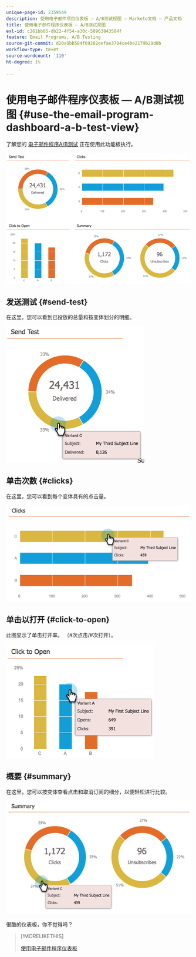 ```yaml
---
unique-page-id: 2359549
description: 使用电子邮件项目仪表板 — A/B测试视图 — Marketo文档 — 产品文档
title: 使用电子邮件程序仪表板 — A/B测试视图
exl-id: c261bb05-db22-4f54-a30c-58963843584f
feature: Email Programs, A/B Testing
source-git-commit: d20a9bb584f69282eefae3704ce4be2179b29d0b
workflow-type: tm+mt
source-wordcount: '110'
ht-degree: 1%

---
```


# 使用电子邮件程序仪表板 — A/B测试视图 {#use-the-email-program-dashboard-a-b-test-view}

了解您的 [电子邮件程序A/B测试](/help/marketo/product-docs/email-marketing/email-programs/email-program-actions/email-test-a-b-test/add-an-a-b-test.md) 正在使用此功能板执行。

![](assets/image2014-9-12-16-3a14-3a28.png)

## 发送测试 {#send-test}

在这里，您可以看到已投放的总量和按变体划分的明细。

![](assets/image2014-9-12-16-3a16-3a2.png)

## 单击次数 {#clicks}

在这里，您可以看到每个变体具有的点击量。

![](assets/image2014-9-12-16-3a16-3a20.png)

## 单击以打开 {#click-to-open}

此图显示了单击打开率。 （#次点击/#次打开）。

![](assets/image2014-9-12-16-3a16-3a36.png)

## 概要 {#summary}

在这里，您可以按变体查看点击和取消订阅的细分，以便轻松进行比较。

![](assets/image2014-9-12-16-3a16-3a45.png)

很酷的仪表板，你不觉得吗？

>[!MORELIKETHIS]
>
>[使用电子邮件程序仪表板](/help/marketo/product-docs/email-marketing/email-programs/email-program-data/use-the-email-program-dashboard.md)
